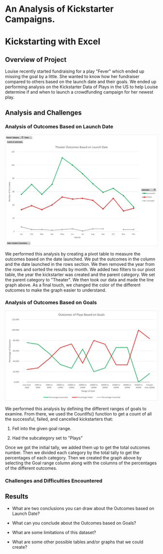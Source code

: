 # An Analysis of Kickstarter Campaigns.

# Kickstarting with Excel

## Overview of Project

Louise recently started fundraising for a play "Fever" which ended up missing the goal by a little. She wanted to know how her fundraiser compared to others based on the launch date and their goals. We ended up performing analysis on the Kickstarter Data of Plays in the US to help Louise determine if and when to launch a crowdfunding campaign for her newest play.

## Analysis and Challenges

### Analysis of Outcomes Based on Launch Date

![Theater Outcomes Based on Launch Date Chart](Resources/Theater_Outcomes_vs_Launch.png)

We performed this analysis by creating a pivot table to measure the outcomes based on the date launched. We put the outcomes in the column and the date launched in the rows section. We then removed the year from the rows and sorted the results by month. We added two filters to our pivot table, the year the kickstarter was created and the parent category. We set the parent category to "Theater". We then took our data and made the line graph above. As a final touch, we changed the color of the different outcomes to make the graph easier to understand.

### Analysis of Outcomes Based on Goals

![Outcome Based on Goals Chart Chart](Resources/Outcomes_vs_Goals.png)

We performed this analysis by defining the different ranges of goals to examine. From there, we used the CountIfs() function to get a count of all the successful, failed, and cancelled kickstarters that:

  1. Fell into the given goal range.
  
  2. Had the subcategory set to "Plays"
  
 Once we got the initial tally, we added them up to get the total outcomes number. Then we divided each category by the total tally to get the percentages of each category. Then we created the graph above by selecting the Goal range column along with the columns of the percentages of the different outcomes.

### Challenges and Difficulties Encountered



## Results

- What are two conclusions you can draw about the Outcomes based on Launch Date?

- What can you conclude about the Outcomes based on Goals?

- What are some limitations of this dataset?

- What are some other possible tables and/or graphs that we could create?

